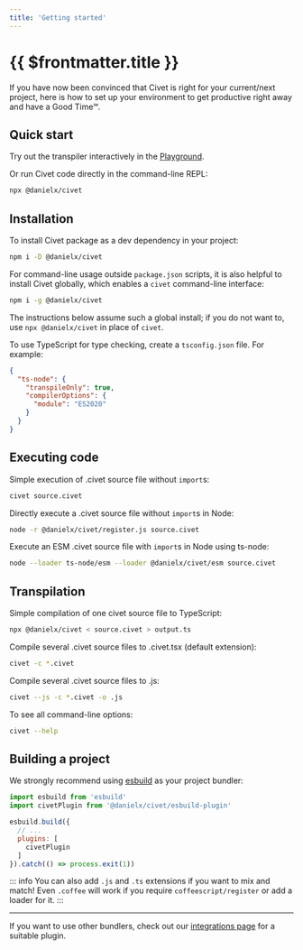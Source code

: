 ```yaml
---
title: 'Getting started'
---
```


# {{ $frontmatter.title }}

If you have now been convinced that Civet is right for your current/next project,
here is how to set up your environment to get productive right away and have a Good Time℠.

## Quick start

Try out the transpiler interactively in the
[Playground](https://civet-web.vercel.app/).

Or run Civet code directly in the command-line REPL:

```sh
npx @danielx/civet
```

## Installation

To install Civet package as a dev dependency in your project:

```sh
npm i -D @danielx/civet
```

For command-line usage outside `package.json` scripts,
it is also helpful to install Civet globally,
which enables a `civet` command-line interface:

```sh
npm i -g @danielx/civet
```

The instructions below assume such a global install;
if you do not want to, use `npx @danielx/civet` in place of `civet`.

To use TypeScript for type checking, create a `tsconfig.json` file. For example:

```json
{
  "ts-node": {
    "transpileOnly": true,
    "compilerOptions": {
      "module": "ES2020"
    }
  }
}
```

## Executing code

Simple execution of .civet source file without `import`s:

```sh
civet source.civet
```

Directly execute a .civet source file without `import`s in Node:

```sh
node -r @danielx/civet/register.js source.civet
```

Execute an ESM .civet source file with `import`s in Node using ts-node:

```sh
node --loader ts-node/esm --loader @danielx/civet/esm source.civet
```

## Transpilation

Simple compilation of one civet source file to TypeScript:

```sh
npx @danielx/civet < source.civet > output.ts
```

Compile several .civet source files to .civet.tsx (default extension):

```sh
civet -c *.civet
```

Compile several .civet source files to .js:

```sh
civet --js -c *.civet -o .js
```

To see all command-line options:

```sh
civet --help
```

## Building a project

We strongly recommend using [esbuild](https://esbuild.github.io/) as your project bundler:

```js
import esbuild from 'esbuild'
import civetPlugin from '@danielx/civet/esbuild-plugin'

esbuild.build({
  // ...
  plugins: [
    civetPlugin
  ]
}).catch(() => process.exit(1))
```

::: info
You can also add `.js` and `.ts` extensions if you want to mix and match!
Even `.coffee` will work if you require `coffeescript/register` or add a loader for it.
:::

---

If you want to use other bundlers, check out our [integrations page](/integrations) for a suitable plugin.
